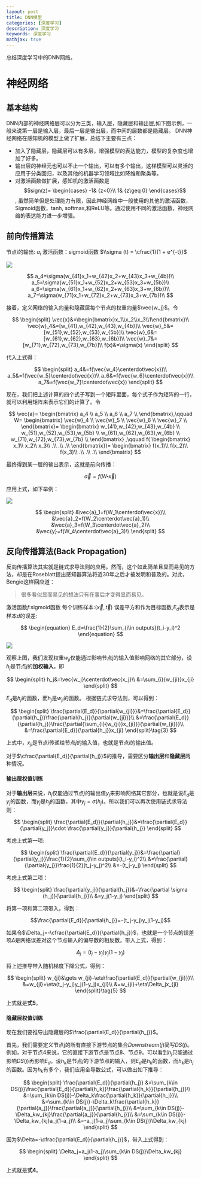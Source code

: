 ```yaml
---
layout: post
title: DNN模型
categories: [深度学习]
description: 深度学习
keywords: 深度学习
mathjax: true
---
```


总结深度学习中的DNN网络。


# 神经网络
## 基本结构

DNN内部的神经网络层可以分为三类，输入层，隐藏层和输出层,如下图示例，一般来说第一层是输入层，最后一层是输出层，而中间的层数都是隐藏层。
DNN神经网络在感知机的模型上做了扩展，总结下主要有三点：
- 加入了隐藏层，隐藏层可以有多层，增强模型的表达能力，模型的复杂度也增加了好多。
- 输出层的神经元也可以不止一个输出，可以有多个输出，这样模型可以灵活的应用于分类回归，以及其他的机器学习领域比如降维和聚类等。
- 对激活函数做扩展，感知机的激活函数是$$sign(z)= \begin{cases} -1& {z<0}\\ 1& {z\geq 0} \end{cases}$$, 虽然简单但是处理能力有限，因此神经网络中一般使用的其他的激活函数，Sigmoid函数，tanh, softmax,和ReLU等。通过使用不同的激活函数，神经网络的表达能力进一步增强。


## 前向传播算法
节点i的输出: $a_i$
激活函数：sigmoid函数  $\\sigma	(t) = \cfrac{1}{1 + e^{-t}}$

![](/images/15539607436598.jpg)


$$
a_4=\sigma(w_{41}x_1+w_{42}x_2+w_{43}x_3+w_{4b})\\
a_5=\sigma(w_{51}x_1+w_{52}x_2+w_{53}x_3+w_{5b})\\
a_6=\sigma(w_{61}x_1+w_{62}x_2+w_{63}x_3+w_{6b})\\
a_7=\sigma(w_{71}x_1+w_{72}x_2+w_{73}x_3+w_{7b})\\
$$

接着，定义网络的输入向量和隐藏层每个节点的权重向量$\vec{w_j}$。令

$$
\begin{split}
\vec{x}&=\begin{bmatrix}x_1\\x_2\\x_3\\1\end{bmatrix}\\
\vec{w}_4&=[w_{41},w_{42},w_{43},w_{4b}]\\
\vec{w}_5&=[w_{51},w_{52},w_{53},w_{5b}]\\
\vec{w}_6&=[w_{61},w_{62},w_{63},w_{6b}]\\
\vec{w}_7&=[w_{71},w_{72},w_{73},w_{7b}]\\
f(x)&=\sigma(x)
\end{split}
$$

代入上式得：

$$
\begin{split}
a_4&=f(\vec{w_4}\centerdot\vec{x})\\
a_5&=f(\vec{w_5}\centerdot\vec{x})\\
a_6&=f(\vec{w_6}\centerdot\vec{x})\\
a_7&=f(\vec{w_7}\centerdot\vec{x})
\end{split}
$$

现在，我们把上述计算的四个式子写到一个矩阵里面，每个式子作为矩阵的一行，就可以利用矩阵来表示它们的计算了。令

$$
\vec{a}=
\begin{bmatrix}
a_4 \\
a_5 \\
a_6 \\
a_7 \\
\end{bmatrix},\qquad W=
\begin{bmatrix}
\vec{w}_4 \\
\vec{w}_5 \\
\vec{w}_6 \\
\vec{w}_7 \\
\end{bmatrix}=
\begin{bmatrix}
w_{41},w_{42},w_{43},w_{4b} \\
w_{51},w_{52},w_{53},w_{5b} \\
w_{61},w_{62},w_{63},w_{6b} \\
w_{71},w_{72},w_{73},w_{7b} \\
\end{bmatrix}
,\qquad f(
\begin{bmatrix}
x_1\\
x_2\\
x_3\\
.\\
.\\
.\\
\end{bmatrix})=
\begin{bmatrix}
f(x_1)\\
f(x_2)\\
f(x_3)\\
.\\
.\\
.\\
\end{bmatrix}
$$

最终得到某一层的输出表示，这就是前向传播：

$$
\begin{equation}
\vec{a}=f(W\centerdot\vec{x})
\end{equation}
$$

应用上式，如下举例：

![](/images/15539607659141.jpg)


$$
\begin{split}
&\vec{a}_1=f(W_1\centerdot\vec{x})\\
&\vec{a}_2=f(W_2\centerdot\vec{a}_1)\\
&\vec{a}_3=f(W_3\centerdot\vec{a}_2)\\
&\vec{y}=f(W_4\centerdot\vec{a}_3)\\
\end{split}
$$

## 反向传播算法(Back Propagation)

反向传播算法其实就是链式求导法则的应用。然而，这个如此简单且显而易见的方法，却是在Roseblatt提出感知器算法将近30年之后才被发明和普及的。对此，Bengio这样回应道：

> 很多看似显而易见的想法只有在事后才变得显而易见。

激活函数$f$:sigmoid函数
每个训练样本:$(\vec{x},\vec{t})$
误差平方和作为目标函数,$E_d$表示是样本$d$的误差:

$$
\begin{equation}
E_d=\frac{1}{2}\sum_{i\in outputs}(t_i-y_i)^2
\end{equation}
$$

![](/images/15539607792888.jpg)

观察上图，我们发现权重$w_{ji}$仅能通过影响节点j的输入值影响网络的其它部分，设$h_j$是节点$j$的**加权输入**，即

$$
\begin{split} 
h_j&=\vec{w_j}\centerdot\vec{x_j}\\ &=\sum_{i}{w_{ji}}x_{ji} 
\end{split}
$$

$E_d$是$h_j$的函数，而$h_j$是$w_{ji}$的函数。
根据链式求导法则，可以得到：

$$
\begin{split}
\frac{\partial{E_d}}{\partial{w_{ji}}}&=\frac{\partial{E_d}}{\partial{h_j}}\frac{\partial{h_j}}{\partial{w_{ji}}}\\ 
&=\frac{\partial{E_d}}{\partial{h_j}}\frac{\partial{\sum_{i}{w_{ji}}x_{ji}}}{\partial{w_{ji}}}\\ 
&=\frac{\partial{E_d}}{\partial{h_j}}x_{ji} \end{split}\tag{3}
$$ 

上式中，$x_{ji}$是节点$i$传递给节点$j$的输入值，也就是节点$i$的输出值。

对于$\cfrac{\partial{E_d}}{\partial{h_j}}$的推导，需要区分**输出层**和**隐藏层**两种情况。

#### 输出层权值训练

对于**输出层**来说，$h_j$仅能通过节点$j$的输出值$y_j$来影响网络其它部分，也就是说$E_d$是$y_j$的函数，而$y_j$是$h_j$的函数，其中$y_j=\sigma(h_j)$。所以我们可以再次使用链式求导法则：

$$
\begin{split} \frac{\partial{E_d}}{\partial{h_j}}&=\frac{\partial{E_d}}{\partial{y_j}}\cdot \frac{\partial{y_j}}{\partial{h_j}}
\end{split}
$$

考虑上式第一项:

$$
\begin{split} 
\frac{\partial{E_d}}{\partial{y_j}}&=\frac{\partial}{\partial{y_j}}\frac{1}{2}\sum_{i\in outputs}(t_i-y_i)^2\\ 
&=\frac{\partial}{\partial{y_j}}\frac{1}{2}(t_j-y_j)^2\\
&=-(t_j-y_j) 
\end{split}
$$

考虑上式第二项：

$$
\begin{split} 
\frac{\partial{y_j}}{\partial{h_j}}&=\frac{\partial \sigma (h_j)}{\partial{h_j}}\\ &=y_j(1-y_j)
\end{split}
$$

将第一项和第二项带入，得到：

$$\frac{\partial{E_d}}{\partial{h_j}}=-(t_j-y_j)y_j(1-y_j)$$

如果令$\Delta_j=-\cfrac{\partial{E_d}}{\partial{h_j}}$，也就是一个节点的误差项$\Delta$是网络误差对这个节点输入的偏导数的相反数。带入上式，得到：

$$
\begin{equation}
\Delta_j=(t_j-y_j)y_j(1-y_j)
\end{equation}
$$


将上述推导带入随机梯度下降公式，得到：

$$
\begin{split}
w_{ji}&\gets w_{ji}-\eta\frac{\partial{E_d}}{\partial{w_{ji}}}\\
&=w_{ji}+\eta(t_j-y_j)y_j(1-y_j)x_{ji}\\ &=w_{ji}+\eta\Delta_jx_{ji} 
\end{split}\tag{5}
$$

上式就是**式5**。

#### 隐藏层权值训练

现在我们要推导出隐藏层的$\frac{\partial{E_d}}{\partial{h_j}}$。

首先，我们需要定义节点j的所有直接下游节点的集合$Downstream(j)$简写$DS(j)$。例如，对于节点4来说，它的直接下游节点是节点8、节点9。可以看到$h_j$只能通过影响$DS(j)$再影响$E_d$。设$h_k$是节点$j$的下游节点的输入，则$E_d$是$h_k$的函数，而$h_k$是$h_j$的函数。因为$h_k$有多个，我们应用全导数公式，可以做出如下推导：

$$
\begin{split} 
\frac{\partial{E_d}}{\partial{h_j}}
&=\sum_{k\in DS(j)}\frac{\partial{E_d}}{\partial{h_k}}\frac{\partial{h_k}}{\partial{h_j}}\\ 
&=\sum_{k\in DS(j)}-\Delta_k\frac{\partial{h_k}}{\partial{h_j}}\\
&=\sum_{k\in DS(j)}-\Delta_k\frac{\partial{h_k}}{\partial{a_j}}\frac{\partial{a_j}}{\partial{h_j}}\\ 
&=\sum_{k\in DS(j)}-\Delta_kw_{kj}\frac{\partial{a_j}}{\partial{h_j}}\\ 
&=\sum_{k\in DS(j)}-\Delta_kw_{kj}a_j(1-a_j)\\ 
&=-a_j(1-a_j)\sum_{k\in DS(j)}\Delta_kw_{kj} 
\end{split}
$$

因为$\Delta=-\cfrac{\partial{E_d}}{\partial{h_j}}$，带入上式得到：

$$
\begin{split}
\Delta_j=a_j(1-a_j)\sum_{k\in DS(j)}\Delta_kw_{kj}
\end{split}
$$

上式就是**式4**。
